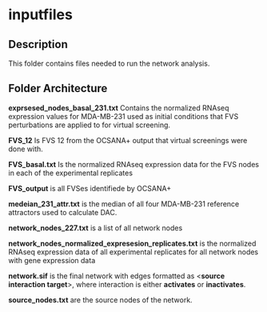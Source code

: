 inputfiles
=========

## Description

This folder contains files needed to run the network analysis.

## Folder Architecture

**exprsesed_nodes_basal_231.txt** Contains the normalized RNAseq expression values for MDA-MB-231 used as initial conditions that FVS perturbations are applied to for virtual screening.

**FVS_12** Is FVS 12 from the OCSANA+ output that virtual screenings were done with.

**FVS_basal.txt** Is the normalized RNAseq expression data for the FVS nodes in each of the experimental replicates

**FVS_output** is all FVSes identifiede by OCSANA+


**medeian_231_attr.txt** is the median of all four MDA-MB-231 reference attractors used to calculate DAC.

**network_nodes_227.txt** is a list of all network nodes

**network_nodes_normalized_expresesion_replicates.txt**  is the normalized RNAseq expression data of all experimental replicates for all network nodes with gene expression data

**network.sif** is the final network with edges formatted as <**source interaction target**>, where interaction is either **activates** or **inactivates**.


**source_nodes.txt** are the source nodes of the network.
